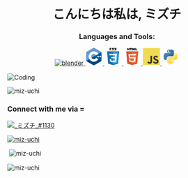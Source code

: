 <h1 align="center">こんにちは私は, ミズチ</h1>

<h3 align="center">Languages and Tools:</h3>
<p align="center"> <a href="https://www.blender.org/" target="_blank" rel="noreferrer"> <img src="https://download.blender.org/branding/community/blender_community_badge_white.svg" alt="blender" width="40" height="40"/> </a> <a href="https://www.w3schools.com/cpp/" target="_blank" rel="noreferrer"> <img src="https://raw.githubusercontent.com/devicons/devicon/master/icons/cplusplus/cplusplus-original.svg" alt="cplusplus" width="40" height="40"/> </a> <a href="https://www.w3schools.com/css/" target="_blank" rel="noreferrer"> <img src="https://raw.githubusercontent.com/devicons/devicon/master/icons/css3/css3-original-wordmark.svg" alt="css3" width="40" height="40"/> </a> <a href="https://www.w3.org/html/" target="_blank" rel="noreferrer"> <img src="https://raw.githubusercontent.com/devicons/devicon/master/icons/html5/html5-original-wordmark.svg" alt="html5" width="40" height="40"/> </a> <a href="https://developer.mozilla.org/en-US/docs/Web/JavaScript" target="_blank" rel="noreferrer"> <img src="https://raw.githubusercontent.com/devicons/devicon/master/icons/javascript/javascript-original.svg" alt="javascript" width="40" height="40"/> </a> <a href="https://www.python.org" target="_blank" rel="noreferrer"> <img src="https://raw.githubusercontent.com/devicons/devicon/master/icons/python/python-original.svg" alt="python" width="40" height="40"/> </a> </p>

<img align="center" alt="Coding" width="1000" src="https://media.tenor.com/OFHVudnkcYQAAAAC/tokyo-japan.gif">

<p align="left"> <img src="https://komarev.com/ghpvc/?username=miz-uchi&label=Profile%20views&color=0e75b6&style=flat" alt="miz-uchi" /> </p>

<h3 align="left">Connect with me via =</h3>
<p align="left">
<a href="https://discord.gg/_ミズチ_#1130" target="blank"><img align="center" src="https://raw.githubusercontent.com/rahuldkjain/github-profile-readme-generator/master/src/images/icons/Social/discord.svg" alt="_ミズチ_#1130" height="30" width="40" /></a>
</p>

<p align="left"> <a href="https://github.com/ryo-ma/github-profile-trophy"><img src="https://github-profile-trophy.vercel.app/?username=miz-uchi" alt="miz-uchi" /></a> </p>

<p>&nbsp;<img align="center" src="https://github-readme-stats.vercel.app/api?username=miz-uchi&show_icons=true&locale=en" alt="miz-uchi" /></p>

<p><img align="center" src="https://github-readme-streak-stats.herokuapp.com/?user=miz-uchi&" alt="miz-uchi" /></p>
